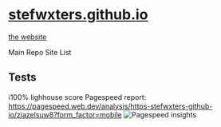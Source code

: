 # [stefwxters.github.io](/)
[the website](https://stefwxters.github.io)

Main Repo Site List
## Tests
:information_source:100% lighhouse score
Pagespeed report: 
https://pagespeed.web.dev/analysis/https-stefwxters-github-io/zjazelsuw8?form_factor=mobile
![Pagespeed insights](images/image.avif)

